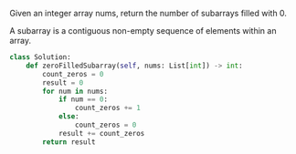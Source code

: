Given an integer array nums, return the number of subarrays filled with 0.

A subarray is a contiguous non-empty sequence of elements within an array.

```Python
class Solution:
    def zeroFilledSubarray(self, nums: List[int]) -> int:
        count_zeros = 0
        result = 0
        for num in nums:
            if num == 0:
                count_zeros += 1
            else:
                count_zeros = 0
            result += count_zeros
        return result
```
